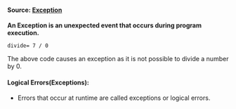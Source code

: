 #### Source: [Exception](https://www.programiz.com/python-programming/exceptions)

**An Exception is an unexpected event that occurs during program execution.**
```
divide= 7 / 0
```
The above code causes an exception as it is not possible to divide a number by 0.

#### Logical Errors(Exceptions):

* Errors that occur at runtime are called exceptions or logical errors.

